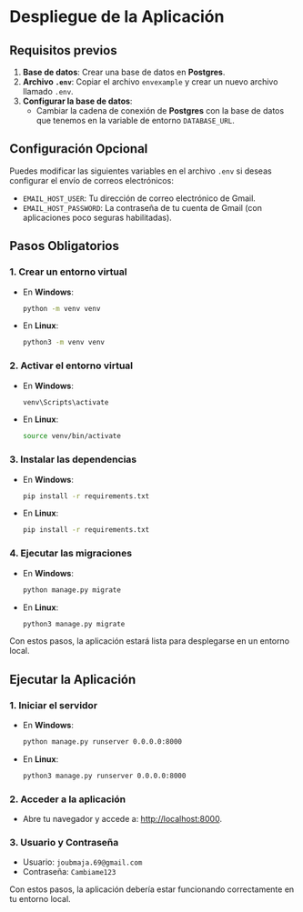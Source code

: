 
# Despliegue de la Aplicación

## Requisitos previos

1. **Base de datos**: Crear una base de datos en **Postgres**.
2. **Archivo `.env`**: Copiar el archivo `envexample` y crear un nuevo archivo llamado `.env`.
3. **Configurar la base de datos**:
   - Cambiar la cadena de conexión de **Postgres** con la base de datos que tenemos en la variable de entorno `DATABASE_URL`.

## Configuración Opcional

Puedes modificar las siguientes variables en el archivo `.env` si deseas configurar el envío de correos electrónicos:

- `EMAIL_HOST_USER`: Tu dirección de correo electrónico de Gmail.
- `EMAIL_HOST_PASSWORD`: La contraseña de tu cuenta de Gmail (con aplicaciones poco seguras habilitadas).

## Pasos Obligatorios

### 1. Crear un entorno virtual

- En **Windows**:
    ```bash
    python -m venv venv
    ```

- En **Linux**:
    ```bash
    python3 -m venv venv
    ```

### 2. Activar el entorno virtual

- En **Windows**:
    ```bash
    venv\Scripts\activate
    ```

- En **Linux**:
    ```bash
    source venv/bin/activate
    ```

### 3. Instalar las dependencias

- En **Windows**:
    ```bash
    pip install -r requirements.txt
    ```

- En **Linux**:
    ```bash
    pip install -r requirements.txt
    ```

### 4. Ejecutar las migraciones

- En **Windows**:
    ```bash
    python manage.py migrate
    ```

- En **Linux**:
    ```bash
    python3 manage.py migrate
    ```

Con estos pasos, la aplicación estará lista para desplegarse en un entorno local.

## Ejecutar la Aplicación

### 1. Iniciar el servidor

- En **Windows**:
    ```bash
    python manage.py runserver 0.0.0.0:8000
    ```

- En **Linux**:
    ```bash
    python3 manage.py runserver 0.0.0.0:8000
    ```

### 2. Acceder a la aplicación

- Abre tu navegador y accede a: [http://localhost:8000](http://localhost:8000).

### 3. Usuario y Contraseña

- Usuario: `joubmaja.69@gmail.com`
- Contraseña: `Cambiame123`

Con estos pasos, la aplicación debería estar funcionando correctamente en tu entorno local.
